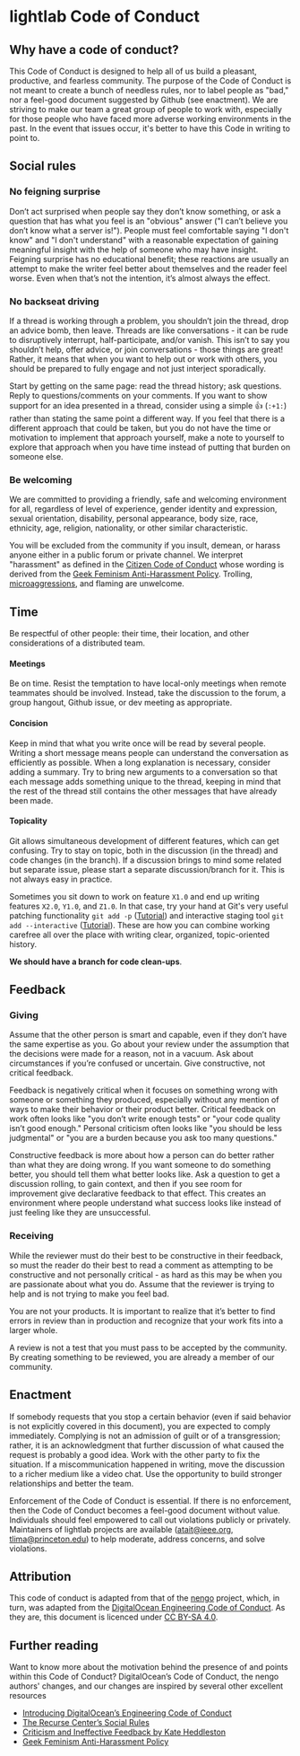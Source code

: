 # lightlab Code of Conduct

## Why have a code of conduct?
This Code of Conduct is designed to help all of us build a pleasant, productive, and fearless community. The purpose of the Code of Conduct is not meant to create a bunch of needless rules, nor to label people as "bad," nor a feel-good document suggested by Github (see enactment). We are striving to make our team a great group of people to work with, especially for those people who have faced more adverse working environments in the past. 
In the event that issues occur, it's better to have this Code in writing to point to.

## Social rules
### No feigning surprise
Don’t act surprised when people say they don’t know something, or ask a question that has what you feel is an "obvious" answer ("I can’t believe you don’t know what a server is!"). People must feel comfortable saying "I don't know" and "I don't understand" with a reasonable expectation of gaining meaningful insight with the help of someone who may have insight. Feigning surprise has no educational benefit; these reactions are usually an attempt to make the writer feel better about themselves and the reader feel worse. Even when that’s not the intention, it’s almost always the effect. 

### No backseat driving
If a thread is working through a problem, you shouldn’t join the thread, drop an advice bomb, then leave. Threads are like conversations - it can be rude to disruptively interrupt, half-participate, and/or vanish. This isn’t to say you shouldn’t help, offer advice, or join conversations - those things are great! Rather, it means that when you want to help out or work with others, you should be prepared to fully engage and not just interject sporadically. 

Start by getting on the same page: read the thread history; ask questions. Reply to questions/comments on your comments. If you want to show support for an idea presented in a thread, consider using a simple :+1: (`:+1:`) rather than stating the same point a different way. If you feel that there is a different approach that could be taken, but you do not have the time or motivation to implement that approach yourself, make a note to yourself to explore that approach when you have time instead of putting that burden on someone else.

### Be welcoming
We are committed to providing a friendly, safe and welcoming environment for all, regardless of level of experience, gender identity and expression, sexual orientation, disability, personal appearance, body size, race, ethnicity, age, religion, nationality, or other similar characteristic.

You will be excluded from the community if you insult, demean, or harass anyone either in a public forum or private channel. We interpret "harassment" as defined in the [Citizen Code of Conduct](http://citizencodeofconduct.org/) whose wording is derived from the [Geek Feminism Anti-Harassment Policy](http://geekfeminism.wikia.com/wiki/Conference_anti-harassment/Policy). Trolling, [microaggressions](http://geekfeminism.wikia.com/wiki/Microaggressions), and flaming are unwelcome.

## Time
Be respectful of other people: their time, their location, and other considerations of a distributed team.

#### Meetings
Be on time. Resist the temptation to have local-only meetings when remote teammates should be involved. Instead, take the discussion to the forum, a group hangout, Github issue, or dev meeting as appropriate.

#### Concision
Keep in mind that what you write once will be read by several people. Writing a short message means people can understand the conversation as efficiently as possible. When a long explanation is necessary, consider adding a summary. Try to bring new arguments to a conversation so that each message adds something unique to the thread, keeping in mind that the rest of the thread still contains the other messages that have already been made.

#### Topicality
Git allows simultaneous development of different features, which can get confusing. Try to stay on topic, both in the discussion (in the thread) and code changes (in the branch). If a discussion brings to mind some related but separate issue, please start a separate discussion/branch for it. This is not always easy in practice. 

Sometimes you sit down to work on feature `X1.0` and end up writing features `X2.0`, `Y1.0`, and `Z1.0`. In that case, try your hand at Git's very useful patching functionality `git add -p` ([Tutorial](https://johnkary.net/blog/git-add-p-the-most-powerful-git-feature-youre-not-using-yet/)) and interactive staging tool `git add --interactive` ([Tutorial](https://coderwall.com/p/u4vjkw/git-add-interactive-or-how-to-make-amazing-commits)). These are how you can combine working carefree all over the place with writing clear, organized, topic-oriented history.

__We should have a branch for code clean-ups__.



## Feedback 
### Giving
Assume that the other person is smart and capable, even if they don’t have the same expertise as you. Go about your review under the assumption that the decisions were made for a reason, not in a vacuum. Ask about circumstances if you’re confused or uncertain. Give constructive, not critical feedback.

Feedback is negatively critical when it focuses on something wrong with someone or something they produced, especially without any mention of ways to make their behavior or their product better. Critical feedback on work often looks like "you don’t write enough tests" or "your code quality isn’t good enough." Personal criticism often looks like "you should be less judgmental" or "you are a burden because you ask too many questions."

Constructive feedback is more about how a person can do better rather than what they are doing wrong. If you want someone to do something better, you should tell them what better looks like. Ask a question to get a discussion rolling, to gain context, and then if you see room for improvement give declarative feedback to that effect. This creates an environment where people understand what success looks like instead of just feeling like they are unsuccessful.

### Receiving
While the reviewer must do their best to be constructive in their feedback, so must the reader do their best to read a comment as attempting to be constructive and not personally critical - as hard as this may be when you are passionate about what you do. Assume that the reviewer is trying to help and is not trying to make you feel bad.

You are not your products. It is important to realize that it’s better to find errors in review than in production and recognize that your work fits into a larger whole. 

A review is not a test that you must pass to be accepted by the community. By creating something to be reviewed, you are already a member of our community.

## Enactment
If somebody requests that you stop a certain behavior (even if said behavior is not explicitly covered in this document), you are expected to comply immediately. Complying is not an admission of guilt or of a transgression; rather, it is an acknowledgment that further discussion of what caused the request is probably a good idea. Work with the other party to fix the situation. If a miscommunication happened in writing, move the discussion to a richer medium like a video chat. Use the opportunity to build stronger relationships and better the team.

Enforcement of the Code of Conduct is essential. If there is no enforcement, then the Code of Conduct becomes a feel-good document without value. Individuals should feel empowered to call out violations publicly or privately. Maintainers of lightlab projects are available (atait@ieee.org, tlima@princeton.edu) to help moderate, address concerns, and solve violations.

## Attribution
This code of conduct is adapted from that of the [nengo](https://github.com/nengo/nengo) project, which, in turn, was adapted from the [DigitalOcean Engineering Code of Conduct](https://github.com/digitalocean/engineering-code-of-conduct). As they are, this document is licenced under [CC BY-SA 4.0](https://creativecommons.org/licenses/by-sa/4.0/).

## Further reading
Want to know more about the motivation behind the presence of and points within this Code of Conduct? DigitalOcean’s Code of Conduct, the nengo authors' changes, and our changes are inspired by several other excellent resources

* [Introducing DigitalOcean’s Engineering Code of Conduct](https://github.com/digitalocean/engineering-code-of-conduct/blob/master/introduction.md)
* [The Recurse Center’s Social Rules](https://www.recurse.com/manual#sec-environment)
* [Criticism and Ineffective Feedback by Kate Heddleston](https://kateheddleston.com/blog/criticism-and-ineffective-feedback)
* [Geek Feminism Anti-Harassment Policy](http://geekfeminism.wikia.com/wiki/Conference_anti-harassment/Policy)
